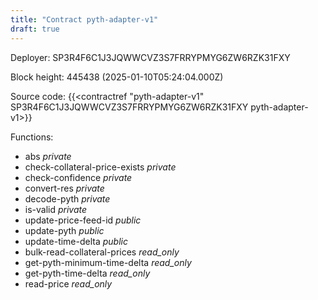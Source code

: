 ```yaml
---
title: "Contract pyth-adapter-v1"
draft: true
---
```

Deployer: SP3R4F6C1J3JQWWCVZ3S7FRRYPMYG6ZW6RZK31FXY


 



Block height: 445438 (2025-01-10T05:24:04.000Z)

Source code: {{<contractref "pyth-adapter-v1" SP3R4F6C1J3JQWWCVZ3S7FRRYPMYG6ZW6RZK31FXY pyth-adapter-v1>}}

Functions:

* abs _private_
* check-collateral-price-exists _private_
* check-confidence _private_
* convert-res _private_
* decode-pyth _private_
* is-valid _private_
* update-price-feed-id _public_
* update-pyth _public_
* update-time-delta _public_
* bulk-read-collateral-prices _read_only_
* get-pyth-minimum-time-delta _read_only_
* get-pyth-time-delta _read_only_
* read-price _read_only_
